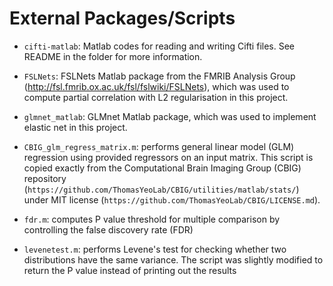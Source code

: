 # External Packages/Scripts

- `cifti-matlab`: Matlab codes for reading and writing Cifti files. See README in the folder for more information.

- `FSLNets`: FSLNets Matlab package from the FMRIB Analysis Group (http://fsl.fmrib.ox.ac.uk/fsl/fslwiki/FSLNets), which was used to compute partial correlation with L2 regularisation in this project.

- `glmnet_matlab`: GLMnet Matlab package, which was used to implement elastic net in this project.

- `CBIG_glm_regress_matrix.m`: performs general linear model (GLM) regression using provided regressors on an input matrix. This script is copied exactly from the Computational Brain Imaging Group (CBIG) repository (`https://github.com/ThomasYeoLab/CBIG/utilities/matlab/stats/`) under MIT license (`https://github.com/ThomasYeoLab/CBIG/LICENSE.md`).

- `fdr.m`: computes P value threshold for multiple comparison by controlling the false discovery rate (FDR)

- `levenetest.m`: performs Levene's test for checking whether two distributions have the same variance. The script was slightly modified to return the P value instead of printing out the results